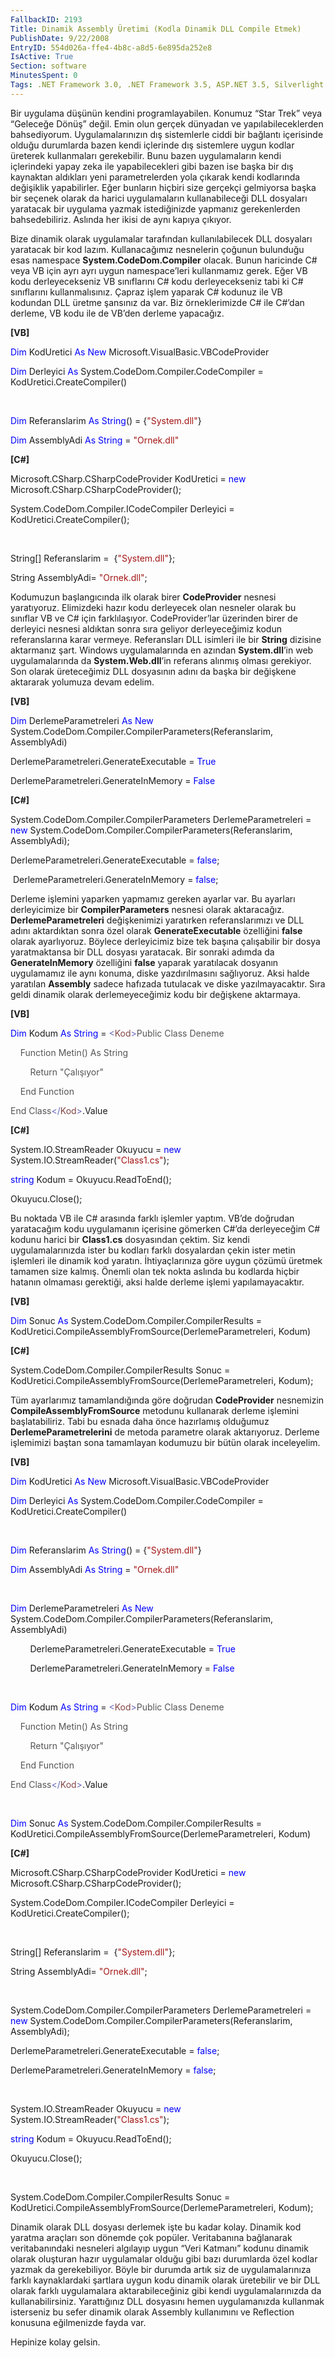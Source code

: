 ```yaml
---
FallbackID: 2193
Title: Dinamik Assembly Üretimi (Kodla Dinamik DLL Compile Etmek)
PublishDate: 9/22/2008
EntryID: 554d026a-ffe4-4b8c-a8d5-6e895da252e8
IsActive: True
Section: software
MinutesSpent: 0
Tags: .NET Framework 3.0, .NET Framework 3.5, ASP.NET 3.5, Silverlight 2.0, Visual Basic 2005, Visual Basic 2008, Visual Studio 2005, Visual Studio 2008, WCF, WPF, Visual Basic .NET, ASP.NET
---
```

Bir uygulama düşünün kendini programlayabilen. Konumuz “Star Trek” veya
“Geleceğe Dönüş” değil. Emin olun gerçek dünyadan ve yapılabileceklerden
bahsediyorum. Uygulamalarınızın dış sistemlerle ciddi bir bağlantı
içerisinde olduğu durumlarda bazen kendi içlerinde dış sistemlere uygun
kodlar üreterek kullanmaları gerekebilir. Bunu bazen uygulamaların kendi
içlerindeki yapay zeka ile yapabilecekleri gibi bazen ise başka bir dış
kaynaktan aldıkları yeni parametrelerden yola çıkarak kendi kodlarında
değişiklik yapabilirler. Eğer bunların hiçbiri size gerçekçi gelmiyorsa
başka bir seçenek olarak da harici uygulamaların kullanabileceği DLL
dosyaları yaratacak bir uygulama yazmak istediğinizde yapmanız
gerekenlerden bahsedebiliriz. Aslında her ikisi de aynı kapıya çıkıyor.

Bize dinamik olarak uygulamalar tarafından kullanılabilecek DLL
dosyaları yaratacak bir kod lazım. Kullanacağımız nesnelerin çoğunun
bulunduğu esas namespace **System.CodeDom.Compiler** olacak. Bunun
haricinde C\# veya VB için ayrı ayrı uygun namespace’leri kullanmamız
gerek. Eğer VB kodu derleyecekseniz VB sınıflarını C\# kodu
derleyecekseniz tabi ki C\# sınıflarını kullanmalısınız. Çapraz işlem
yaparak C\# kodunuz ile VB kodundan DLL üretme şansınız da var. Biz
örneklerimizde C\# ile C\#’dan derleme, VB kodu ile de VB’den derleme
yapacağız.

**[VB]**

<span style="color: blue;">Dim</span> KodUretici <span
style="color: blue;">As</span> <span style="color: blue;">New</span>
Microsoft.VisualBasic.VBCodeProvider

<span style="color: blue;">Dim</span> Derleyici <span
style="color: blue;">As</span> System.CodeDom.Compiler.CodeCompiler =
KodUretici.CreateCompiler()

 

<span style="color: blue;">Dim</span> Referanslarim <span
style="color: blue;">As</span> <span
style="color: blue;">String</span>() = {<span
style="color: #a31515;">"System.dll"</span>}

<span style="color: blue;">Dim</span> AssemblyAdi <span
style="color: blue;">As</span> <span style="color: blue;">String</span>
= <span style="color: #a31515;">"Ornek.dll"</span>

**[C\#]**

Microsoft.CSharp.CSharpCodeProvider KodUretici = <span
style="color: blue;">new</span> Microsoft.CSharp.CSharpCodeProvider();

System.CodeDom.Compiler.ICodeCompiler Derleyici =
KodUretici.CreateCompiler();

 

String[] Referanslarim =  {<span
style="color: #a31515;">"System.dll"</span>};

String AssemblyAdi= <span style="color: #a31515;">"Ornek.dll"</span>;

Kodumuzun başlangıcında ilk olarak birer **CodeProvider** nesnesi
yaratıyoruz. Elimizdeki hazır kodu derleyecek olan nesneler olarak bu
sınıflar VB ve C\# için farklılaşıyor. CodeProvider’lar üzerinden birer
de derleyici nesnesi aldıktan sonra sıra geliyor derleyeceğimiz kodun
referanslarına karar vermeye. Referansları DLL isimleri ile bir
**String** dizisine aktarmanız şart. Windows uygulamalarında en azından
**System.dll**’in web uygulamalarında da **System.Web.dll**’in referans
alınmış olması gerekiyor. Son olarak üreteceğimiz DLL dosyasının adını
da başka bir değişkene aktararak yolumuza devam edelim.

**[VB]**

<span style="color: blue;">Dim</span> DerlemeParametreleri <span
style="color: blue;">As</span> <span style="color: blue;">New</span>
System.CodeDom.Compiler.CompilerParameters(Referanslarim, AssemblyAdi)

DerlemeParametreleri.GenerateExecutable = <span
style="color: blue;">True</span>

DerlemeParametreleri.GenerateInMemory = <span
style="color: blue;">False</span>

**[C\#]**

System.CodeDom.Compiler.CompilerParameters DerlemeParametreleri = <span
style="color: blue;">new</span>
System.CodeDom.Compiler.CompilerParameters(Referanslarim, AssemblyAdi);

DerlemeParametreleri.GenerateExecutable = <span
style="color: blue;">false</span>;

 DerlemeParametreleri.GenerateInMemory = <span
style="color: blue;">false</span>;

Derleme işlemini yaparken yapmamız gereken ayarlar var. Bu ayarları
derleyicimize bir **CompilerParameters** nesnesi olarak aktaracağız.
**DerlemeParametreleri** değişkenimizi yaratırken referanslarımızı ve
DLL adını aktardıktan sonra özel olarak **GenerateExecutable**
özelliğini **false** olarak ayarlıyoruz. Böylece derleyicimiz bize tek
başına çalışabilir bir dosya yaratmaktansa bir DLL dosyası yaratacak.
Bir sonraki adımda da **GenerateInMemory** özelliğini **false** yaparak
yaratılacak dosyanın uygulamamız ile aynı konuma, diske yazdırılmasını
sağlıyoruz. Aksi halde yaratılan **Assembly** sadece hafızada tutulacak
ve diske yazılmayacaktır. Sıra geldi dinamik olarak derlemeyeceğimiz
kodu bir değişkene aktarmaya.

**[VB]**

<span style="color: blue;">Dim</span> Kodum <span
style="color: blue;">As</span> <span style="color: blue;">String</span>
= <span style="color: #6464b9;">\<</span><span
style="color: #844646;">Kod</span><span
style="color: #6464b9;">\></span><span style="color: #555555;">Public
Class Deneme</span>

    <span style="color: #555555;">Function Metin() As String</span>

        <span style="color: #555555;">Return "Çalışıyor"</span>

    <span style="color: #555555;">End Function</span>

<span style="color: #555555;">End Class</span><span
style="color: #6464b9;">\</</span><span
style="color: #844646;">Kod</span><span
style="color: #6464b9;">\></span>.Value

**[C\#]**

System.IO.StreamReader Okuyucu = <span style="color: blue;">new</span>
System.IO.StreamReader(<span
style="color: #a31515;">"Class1.cs"</span>);

<span style="color: blue;">string</span> Kodum = Okuyucu.ReadToEnd();

Okuyucu.Close();

Bu noktada VB ile C\# arasında farklı işlemler yaptım. VB’de doğrudan
yaratacağım kodu uygulamanın içerisine gömerken C\#’da derleyeceğim C\#
kodunu harici bir **Class1.cs** dosyasından çektim. Siz kendi
uygulamalarınızda ister bu kodları farklı dosyalardan çekin ister metin
işlemleri ile dinamik kod yaratın. İhtiyaçlarınıza göre uygun çözümü
üretmek tamamen size kalmış. Önemli olan tek nokta aslında bu kodlarda
hiçbir hatanın olmaması gerektiği, aksi halde derleme işlemi
yapılamayacaktır.

**[VB]**

<span style="color: blue;">Dim</span> Sonuc <span
style="color: blue;">As</span> System.CodeDom.Compiler.CompilerResults =
KodUretici.CompileAssemblyFromSource(DerlemeParametreleri, Kodum)

**[C\#]**

System.CodeDom.Compiler.CompilerResults Sonuc =
KodUretici.CompileAssemblyFromSource(DerlemeParametreleri, Kodum);

Tüm ayarlarımız tamamlandığında göre doğrudan **CodeProvider**
nesnemizin **CompileAssemblyFromSource** metodunu kullanarak derleme
işlemini başlatabiliriz. Tabi bu esnada daha önce hazırlamış olduğumuz
**DerlemeParametrelerini** de metoda parametre olarak aktarıyoruz.
Derleme işlemimizi baştan sona tamamlayan kodumuzu bir bütün olarak
inceleyelim.

**[VB]**

<span style="color: blue;">Dim</span> KodUretici <span
style="color: blue;">As</span> <span style="color: blue;">New</span>
Microsoft.VisualBasic.VBCodeProvider

<span style="color: blue;">Dim</span> Derleyici <span
style="color: blue;">As</span> System.CodeDom.Compiler.CodeCompiler =
KodUretici.CreateCompiler()

 

<span style="color: blue;">Dim</span> Referanslarim <span
style="color: blue;">As</span> <span
style="color: blue;">String</span>() = {<span
style="color: #a31515;">"System.dll"</span>}

<span style="color: blue;">Dim</span> AssemblyAdi <span
style="color: blue;">As</span> <span style="color: blue;">String</span>
= <span style="color: #a31515;">"Ornek.dll"</span>

 

<span style="color: blue;">Dim</span> DerlemeParametreleri <span
style="color: blue;">As</span> <span style="color: blue;">New</span>
System.CodeDom.Compiler.CompilerParameters(Referanslarim, AssemblyAdi)

        DerlemeParametreleri.GenerateExecutable = <span
style="color: blue;">True</span>

        DerlemeParametreleri.GenerateInMemory = <span
style="color: blue;">False</span>

 

<span style="color: blue;">Dim</span> Kodum <span
style="color: blue;">As</span> <span style="color: blue;">String</span>
= <span style="color: #6464b9;">\<</span><span
style="color: #844646;">Kod</span><span
style="color: #6464b9;">\></span><span style="color: #555555;">Public
Class Deneme</span>

    <span style="color: #555555;">Function Metin() As String</span>

        <span style="color: #555555;">Return "Çalışıyor"</span>

    <span style="color: #555555;">End Function</span>

<span style="color: #555555;">End Class</span><span
style="color: #6464b9;">\</</span><span
style="color: #844646;">Kod</span><span
style="color: #6464b9;">\></span>.Value

 

<span style="color: blue;">Dim</span> Sonuc <span
style="color: blue;">As</span> System.CodeDom.Compiler.CompilerResults =
KodUretici.CompileAssemblyFromSource(DerlemeParametreleri, Kodum)

**[C\#]**

Microsoft.CSharp.CSharpCodeProvider KodUretici = <span
style="color: blue;">new</span> Microsoft.CSharp.CSharpCodeProvider();

System.CodeDom.Compiler.ICodeCompiler Derleyici =
KodUretici.CreateCompiler();

 

String[] Referanslarim =  {<span
style="color: #a31515;">"System.dll"</span>};

String AssemblyAdi= <span style="color: #a31515;">"Ornek.dll"</span>;

 

System.CodeDom.Compiler.CompilerParameters DerlemeParametreleri = <span
style="color: blue;">new</span>
System.CodeDom.Compiler.CompilerParameters(Referanslarim, AssemblyAdi);

DerlemeParametreleri.GenerateExecutable = <span
style="color: blue;">false</span>;

DerlemeParametreleri.GenerateInMemory = <span
style="color: blue;">false</span>;

 

System.IO.StreamReader Okuyucu = <span style="color: blue;">new</span>
System.IO.StreamReader(<span
style="color: #a31515;">"Class1.cs"</span>);

<span style="color: blue;">string</span> Kodum = Okuyucu.ReadToEnd();

Okuyucu.Close();

 

System.CodeDom.Compiler.CompilerResults Sonuc =
KodUretici.CompileAssemblyFromSource(DerlemeParametreleri, Kodum);

Dinamik olarak DLL dosyası derlemek işte bu kadar kolay. Dinamik kod
yaratma araçları son dönemde çok popüler. Veritabanına bağlanarak
veritabanındaki nesneleri algılayıp uygun “Veri Katmanı” kodunu dinamik
olarak oluşturan hazır uygulamalar olduğu gibi bazı durumlarda özel
kodlar yazmak da gerekebiliyor. Böyle bir durumda artık siz de
uygulamalarınıza farklı kaynaklardaki şartlara uygun kodu dinamik olarak
üretebilir ve bir DLL olarak farklı uygulamalara aktarabileceğiniz gibi
kendi uygulamalarınızda da kullanabilirsiniz. Yarattığınız DLL dosyasını
hemen uygulamanızda kullanmak isterseniz bu sefer dinamik olarak
Assembly kullanımını ve Reflection konusuna eğilmenizde fayda var.

Hepinize kolay gelsin.


